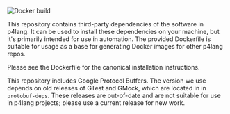 ![Docker build](https://github.com/p4lang/third-party/workflows/Build%20and%20push%20latest%20image/badge.svg?branch=main&event=push)

This repository contains third-party dependencies of the software in p4lang. It
can be used to install these dependencies on your machine, but it's primarily
intended for use in automation. The provided Dockerfile is suitable for usage as
a base for generating Docker images for other p4lang repos.

Please see the Dockerfile for the canonical installation instructions.

This repository includes Google Protocol Buffers. The version we use depends on
old releases of GTest and GMock, which are located in in `protobuf-deps`. These
releases are out-of-date and are not suitable for use in p4lang projects; please
use a current release for new work.
